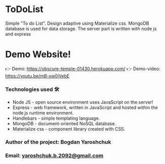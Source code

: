 # ToDoList

Simple "To do List". Design adaptive using Materialize css. MongoDB database is used for data storage.
The server part is written with node js and express

# Demo Website!
👉 Demo: https://obscure-temple-01430.herokuapp.com/
👉 Demo-video: https://youtu.be/mB-xw0iVebE

### Technologies used 🛠️

* Node JS - open source environment uses JavaScript on the server!
* Express - web framework, written in JavaScript and hosted within the node.js runtime environment.
* Handlebars - simple templating language.
* MongoDB - document-oriented NoSQL database.
* Materialize css - component library created with CSS.

### Author of the project: **Bogdan Yaroshchuk**
### Email: **yaroshchuk.b.2092@gmail.com**
     
